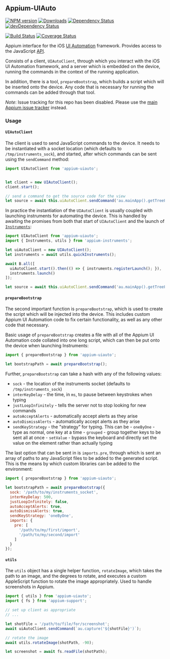 ## Appium-UIAuto

[![NPM version](http://img.shields.io/npm/v/appium-uiauto.svg)](https://npmjs.org/package/appium-uiauto)
[![Downloads](http://img.shields.io/npm/dm/appium-uiauto.svg)](https://npmjs.org/package/appium-uiauto)
[![Dependency Status](https://david-dm.org/appium/appium-uiauto/2.0.svg)](https://david-dm.org/appium/appium-uiauto/2.0)
[![devDependency Status](https://david-dm.org/appium/appium-uiauto/2.0/dev-status.svg)](https://david-dm.org/appium/appium-uiauto/2.0#info=devDependencies)

[![Build Status](https://api.travis-ci.org/appium/appium-uiauto.png?branch=2.0)](https://travis-ci.org/appium/appium-uiauto)
[![Coverage Status](https://coveralls.io/repos/appium/appium-uiauto/badge.svg?branch=2.0)](https://coveralls.io/r/appium/appium-uiauto?branch=2.0)

Appium interface for the iOS [UI Automation](https://developer.apple.com/library/watchos/documentation/DeveloperTools/Conceptual/InstrumentsUserGuide/UIAutomation.html) framework. Provides access to the JavaScript [API](https://developer.apple.com/library/ios/documentation/DeveloperTools/Reference/UIAutomationRef/).

Consists of a client, `UIAutoClient`, through which you interact with the iOS UI Automation framework, and a server which is embedded on the device, running the commands in the context of the running application.

In addition, there is a tool, `prepareBootstrap`, which builds a script which will be inserted onto the device. Any code that is necessary for running the commands can be added through that tool.

*Note*: Issue tracking for this repo has been disabled. Please use the [main Appium issue tracker](https://github.com/appium/appium/issues) instead.

### Usage

#### `UIAutoClient`

The client is used to send JavaScript commands to the device. It needs to be instantiated with a socket location (which defaults to `/tmp/instruments_sock`), and started, after which commands can be sent using the `sendCommand` method:

```js
import UIAutoClient from 'appium-uiauto';


let client = new UIAutoClient();
client.start();

// send a command to get the source code for the view
let source = await this.uiAutoClient.sendCommand('au.mainApp().getTreeForXML()');
```

In practice the instantiation of the `UIAutoClient` is usually coupled with launching instruments for automating the device. This is handled by awaiting the promises from both that start of `UIAutoClient` and the launch of [`Instruments`](https://github.com/appium/appium-instruments):

```js
import UIAutoClient from 'appium-uiauto';
import { Instruments, utils } from 'appium-instruments';

let uiAutoClient = new UIAutoClient();
let instruments = await utils.quickInstruments();

await B.all([
  uiAutoClient.start().then(() => { instruments.registerLaunch(); }),
  instruments.launch()
]);

let source = await this.uiAutoClient.sendCommand('au.mainApp().getTreeForXML()');
```

#### `prepareBootstrap`

The second important function is `prepareBootstrap`, which is used to create the script which will be injected into the device. This includes custom Appium UI Automation code to fix certain functionality, as well as any other code that necessary.

Basic usage of `prepareBootstrap` creates a file with all of the Appium UI Automation code collated into one long script, which can then be put onto the device when launching Instruments:

```js
import { prepareBootstrap } from 'appium-uiauto';

let bootstrapPath = await prepareBootstrap();
```

Further, `prepareBootstrap` can take a hash with any of the following values:

- `sock` - the location of the instruments socket (defaults to `/tmp/instruments_sock`)
- `interKeyDelay` - the time, in `ms`, to pause between keystrokes when typing
- `justLoopInfinitely` - tells the server not to stop looking for new commands
- `autoAcceptAlerts` - automatically accept alerts as they arise
- `autoDismissAlerts` - automatically accept alerts as they arise
- `sendKeyStrategy` - the "strategy" for typing. This can be
      - `oneByOne` - type as normal, one key at a time
      - `grouped` - group together keys to be sent all at once
      - `setValue` - bypass the keyboard and directly set the value on the element rather than actually typing

The last option that can be sent in is `imports.pre`, through which is sent an array of paths to any JavaScript files to be added to the generated script. This is the means by which custom libraries can be added to the environment:

```js
import { prepareBootstrap } from 'appium-uiauto';

let bootstrapPath = await prepareBootstrap({
  sock: '/path/to/my/instruments_socket',
  interKeyDelay: 500,
  justLoopInfinitely: false,
  autoAcceptAlerts: true,
  autoDismissAlerts: true,
  sendKeyStrategy: 'oneByOne',
  imports: {
    pre: [
      '/path/to/my/first/import',
      '/path/to/my/second/import'
    ]
  }
});
```
#### `utils`

The `utils` object has a single helper function, `rotateImage`, which takes the path to an image, and the degrees to rotate, and executes a custom AppleScript function to rotate the image appropriately. Used to handle screenshots in Appium.

```js
import { utils } from 'appium-uiauto';
import { fs } from 'appium-support';

// set up client as appropriate
// ...

let shotFile = '/path/to/file/for/screenshot';
await uiAutoClient.sendCommand(`au.capture('${shotFile}')`);

// rotate the image
await utils.rotateImage(shotPath, -90);

let screenshot = await fs.readFile(shotPath);
```
